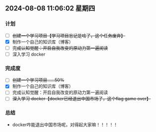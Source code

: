 ## 2024-08-08 11:06:02 星期四

### 计划

- [ ] ~~创建一个学习项目【学习项目忘记是啥了，这个任务废弃】~~
- [x] 制作一个自己的知识库（博客）
- [ ] ~~完成认知觉醒：开启自我改变的原动力第一遍阅读~~
- [ ] 深入学习 docker

### 完成度

- [ ] ~~创建一个学习项目……50%~~
- [x] 制作一个自己的知识库（博客）
- [ ] 完成认知觉醒：开启自我改变的原动力第一遍阅读
- [ ] ~~深入学习 docker【docker已经退出中国市场了，这个flag game over】~~

### 总结
- docker咋能退出中国市场呢，对得起大家嘛！！！！！